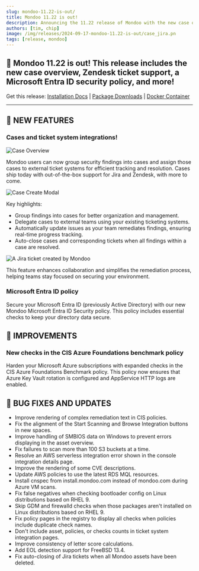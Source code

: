 ```yaml
---
slug: mondoo-11.22-is-out/
title: Mondoo 11.22 is out!
description: Announcing the 11.22 release of Mondoo with the new case overview, Zendesk ticketing support, a Microsoft Entra ID security policy, and more!
authors: [tim, chip]
image: /img/releases/2024-09-17-mondoo-11.22-is-out/case_jira.pn
tags: [release, mondoo]
---
```


## 🥳 Mondoo 11.22 is out! This release includes the new case overview, Zendesk ticket support, a Microsoft Entra ID security policy, and more!

Get this release: [Installation Docs](https://mondoo.com/docs/cnspec/) | [Package Downloads](https://releases.mondoo.com/cnspec/) | [Docker Container](https://hub.docker.com/r/mondoo/cnspec)

---

## 🎉 NEW FEATURES

### Cases and ticket system integrations!

![Case Overview](/img/releases/2024-09-17-mondoo-11.22-is-out/case_overview.png)

Mondoo users can now group security findings into cases and assign those cases to external ticket systems for efficient tracking and resolution. Cases ship today with out-of-the-box support for Jira and Zendesk, with more to come.

![Case Create Modal](/img/releases/2024-09-17-mondoo-11.22-is-out/case_create.png)

Key highlights:

- Group findings into cases for better organization and management.
- Delegate cases to external teams using your existing ticketing systems.
- Automatically update issues as your team remediates findings, ensuring real-time progress tracking.
- Auto-close cases and corresponding tickets when all findings within a case are resolved.

![A Jira ticket created by Mondoo](/img/releases/2024-09-17-mondoo-11.22-is-out/case_jira.png)

This feature enhances collaboration and simplifies the remediation process, helping teams stay focused on securing your environment.

### Microsoft Entra ID policy

Secure your Microsoft Entra ID (previously Active Directory) with our new Mondoo Microsoft Entra ID Security policy. This policy includes essential checks to keep your directory data secure.

## 🧹 IMPROVEMENTS

### New checks in the CIS Azure Foundations benchmark policy

Harden your Microsoft Azure subscriptions with expanded checks in the CIS Azure Foundations Benchmark policy. This policy now ensures that Azure Key Vault rotation is configured and AppService HTTP logs are enabled.

## 🐛 BUG FIXES AND UPDATES

- Improve rendering of complex remediation text in CIS policies.
- Fix the alignment of the Start Scanning and Browse Integration buttons in new spaces.
- Improve handling of SMBIOS data on Windows to prevent errors displaying in the asset overview.
- Fix failures to scan more than 100 S3 buckets at a time.
- Resolve an AWS serverless integration error shown in the console integration details page.
- Improve the rendering of some CVE descriptions.
- Update AWS policies to use the latest RDS MQL resources.
- Install cnspec from install.mondoo.com instead of mondoo.com during Azure VM scans.
- Fix false negatives when checking bootloader config on Linux distributions based on RHEL 9.
- Skip GDM and firewalld checks when those packages aren't installed on Linux distributions based on RHEL 9.
- Fix policy pages in the registry to display all checks when policies include duplicate check names.
- Don't include asset, policies, or checks counts in ticket system integration pages.
- Improve consistency of letter score calculations.
- Add EOL detection support for FreeBSD 13.4.
- Fix auto-closing of Jira tickets when all Mondoo assets have been deleted.
